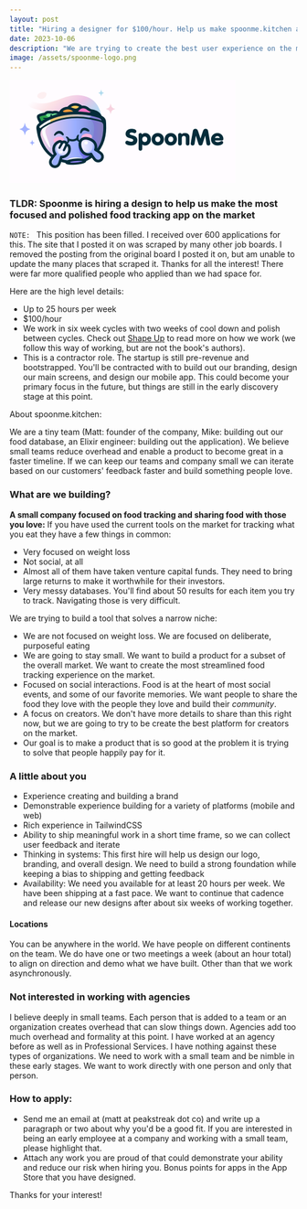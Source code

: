 ```yaml
---
layout: post
title: "Hiring a designer for $100/hour. Help us make spoonme.kitchen a joy to use."
date: 2023-10-06
description: "We are trying to create the best user experience on the market for tracking food and enjoying food with your community. Come work with us. We work up to 25 hours per week, keep our focus narrow, and only focus six weeks out." 
image: /assets/spoonme-logo.png
---
```


<div class="centered-image">
        <img src="/assets/spoonme-logo.png" alt="A whimsical, anthropomorphic bowl">
</div>

### TLDR: Spoonme is hiring a design to help us make the most focused and polished food tracking app on the market

`NOTE: ` This position has been filled. I received over 600 applications for this. The site that I posted it on was scraped by many other job boards. I removed the posting from the original board I posted it on, but am unable to update the many places that scraped it. Thanks for all the interest! There were far more qualified people who applied than we had space for. 

Here are the high level details: 

- Up to 25 hours per week
- $100/hour
- We work in six week cycles with two weeks of cool down and polish between cycles. Check out [Shape Up](https://basecamp.com/shapeup) to read more on how we work (we follow this way of working, but are not the book's authors). 
- This is a contractor role. The startup is still pre-revenue and bootstrapped. You'll be contracted with to build out our branding, design our main screens, and design our mobile app. This could become your primary focus in the future, but things are still in the early discovery stage at this point.  

About spoonme.kitchen: 

We are a tiny team (Matt: founder of the company, Mike: building out our food database, an Elixir engineer: building out the application). We believe small teams reduce overhead and enable a product to become great in a faster timeline. If we can keep our teams and company small we can iterate based on our customers' feedback faster and build something people love. 

### What are we building?

**A small company focused on food tracking and sharing food with those you love:** If you have used the current tools on the market for tracking what you eat they have a few things in common: 

- Very focused on weight loss
- Not social, at all
- Almost all of them have taken venture capital funds. They need to bring large returns to make it worthwhile for their investors.
- Very messy databases. You'll find about 50 results for each item you try to track. Navigating those is very difficult. 

We are trying to build a tool that solves a narrow niche: 

- We are not focused on weight loss. We are focused on deliberate, purposeful eating
- We are going to stay small. We want to build a product for a subset of the overall market. We want to create the most streamlined food tracking experience on the market. 
- Focused on social interactions. Food is at the heart of most social events, and some of our favorite memories. We want people to share the food they love with the people they love and build their _community_.
- A focus on creators. We don't have more details to share than this right now, but we are going to try to be create the best platform for creators on the market.
- Our goal is to make a product that is so good at the problem it is trying to solve that people happily pay for it. 

### A little about you

- Experience creating and building a brand
- Demonstrable experience building for a variety of platforms (mobile and web)
- Rich experience in TailwindCSS
- Ability to ship meaningful work in a short time frame, so we can collect user feedback and iterate
- Thinking in systems: This first hire will help us design our logo, branding, and overall design. We need to build a strong foundation while keeping a bias to shipping and getting feedback
- Availability: We need you available for at least 20 hours per week. We have been shipping at a fast pace. We want to continue that cadence and release our new designs after about six weeks of working together.

#### Locations

You can be anywhere in the world. We have people on different continents on the team. We do have one or two meetings a week (about an hour total) to align on direction and demo what we have built. Other than that we work asynchronously. 

### Not interested in working with agencies

I believe deeply in small teams. Each person that is added to a team or an organization creates overhead that can slow things down. Agencies add too much overhead and formality at this point. I have worked at an agency before as well as in Professional Services. I have nothing against these types of organizations. We need to work with a small team and be nimble in these early stages. We want to work directly with one person and only that person. 

### How to apply: 

- Send me an email at (matt at peakstreak dot co) and write up a paragraph or two about why you'd be a good fit. If you are interested in being an early employee at a company and working with a small team, please highlight that.
- Attach any work you are proud of that could demonstrate your ability and reduce our risk when hiring you. Bonus points for apps in the App Store that you have designed. 

Thanks for your interest!